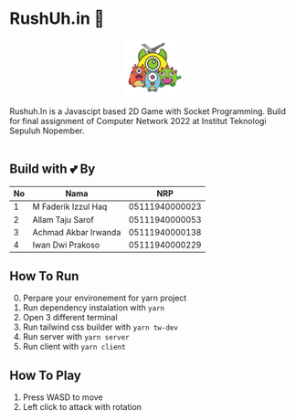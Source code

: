 # RushUh.in 🤺

<p align="center">
    <img src="assets/cover.png" alt="RushUh.in" width="20%">
</p>

Rushuh.In is a Javascipt based 2D Game with Socket Programming. Build for final assignment of Computer Network 2022 at Institut Teknologi Sepuluh Nopember.
<br>
<br>

## Build with 💕 By
| No | Nama                 | NRP            |
|----|----------------------|----------------|
| 1  | M Faderik Izzul Haq  | 05111940000023 |
| 2  | Allam Taju Sarof     | 05111940000053 |
| 3  | Achmad Akbar Irwanda | 05111940000138 |
| 4  | Iwan Dwi Prakoso     | 05111940000229 |

## How To Run
0. Perpare your environement for yarn project
1. Run dependency instalation with `yarn`
2. Open 3 different terminal
3. Run tailwind css builder with `yarn tw-dev`
4. Run server with `yarn server`
5. Run client with `yarn client`

## How To Play
1. Press WASD to move
2. Left click to attack with rotation